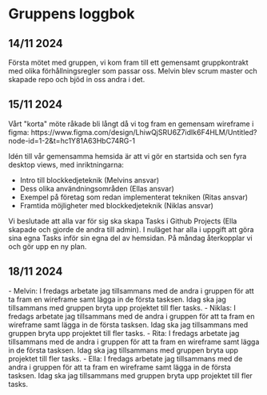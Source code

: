 <h1>Gruppens loggbok</h1>
<h2>14/11 2024</h2>
Första mötet med gruppen, vi kom fram till ett gemensamt gruppkontrakt med olika förhållningsregler som passar oss.
Melvin blev scrum master och skapade repo och bjöd in oss andra i det.

<h2>15/11 2024</h2>
Vårt "korta" möte råkade bli långt då vi tog fram en gemensam wireframe i figma:
https://www.figma.com/design/LhiwQjSRU6Z7idIk6F4HLM/Untitled?node-id=1-2&t=hc1Y81A63HbC74RG-1

Idén till vår gemensamma hemsida är att vi gör en startsida och sen fyra desktop views, med inriktningarna:
- Intro till blockkedjeteknik (Melvins ansvar)
- Dess olika användningsområden (Ellas ansvar)
- Exempel på företag som redan implementerat tekniken (Ritas ansvar)
- Framtida möjligheter med blockkedjeteknik (Niklas ansvar)

Vi beslutade att alla var för sig ska skapa Tasks i Github Projects (Ella skapade och gjorde de andra till admin).
I nuläget har alla i uppgift att göra sina egna Tasks inför sin egna del av hemsidan.
På  måndag återkopplar vi och gör upp en ny plan.

<h2>18/11 2024</h2>
- Melvin: I fredags arbetate jag tillsammans med de andra i gruppen för att ta fram en wireframe samt lägga in de första tasksen. Idag ska jag tillsammans med gruppen bryta upp projektet till fler tasks.
- Niklas: I fredags arbetate jag tillsammans med de andra i gruppen för att ta fram en wireframe samt lägga in de första tasksen. Idag ska jag tillsammans med gruppen bryta upp projektet till fler tasks.
- Rita: I fredags arbetate jag tillsammans med de andra i gruppen för att ta fram en wireframe samt lägga in de första tasksen. Idag ska jag tillsammans med gruppen bryta upp projektet till fler tasks.
- Ella: I fredags arbetate jag tillsammans med de andra i gruppen för att ta fram en wireframe samt lägga in de första tasksen. Idag ska jag tillsammans med gruppen bryta upp projektet till fler tasks.

